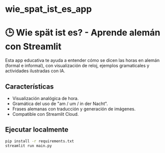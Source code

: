 # wie_spat_ist_es_app
# 🕒 Wie spät ist es? - Aprende alemán con Streamlit

Esta app educativa te ayuda a entender cómo se dicen las horas en alemán (formal e informal), con visualización de reloj, ejemplos gramaticales y actividades ilustradas con IA.

## Características
- Visualización analógica de hora.
- Gramática del uso de "am / um / in der Nacht".
- Frases alemanas con traducción y generación de imágenes.
- Compatible con Streamlit Cloud.

## Ejecutar localmente

```bash
pip install -r requirements.txt
streamlit run main.py
